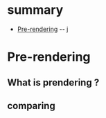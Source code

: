 # summary

- [Pre-rendering](#Pre-rendering)
-- j


# Pre-rendering

## What is prendering ?

## comparing

